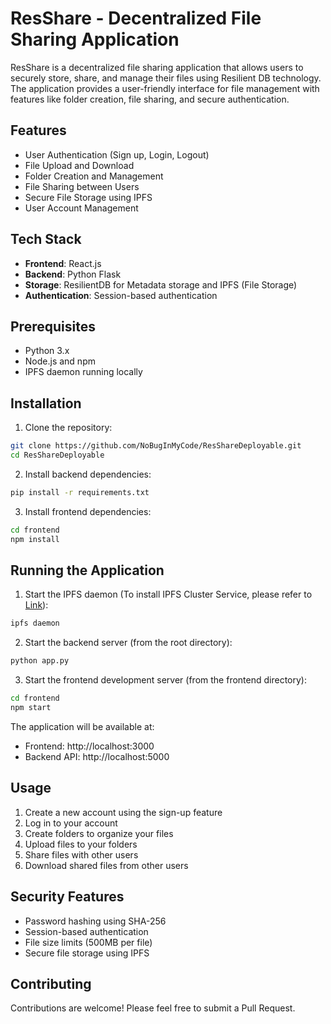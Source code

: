 # ResShare - Decentralized File Sharing Application

ResShare is a decentralized file sharing application that allows users to securely store, share, and manage their files using Resilient DB technology. The application provides a user-friendly interface for file management with features like folder creation, file sharing, and secure authentication.

## Features

- User Authentication (Sign up, Login, Logout)
- File Upload and Download
- Folder Creation and Management
- File Sharing between Users
- Secure File Storage using IPFS
- User Account Management

## Tech Stack

- **Frontend**: React.js
- **Backend**: Python Flask
- **Storage**:  ResilientDB for Metadata storage and IPFS (File Storage)
- **Authentication**: Session-based authentication

## Prerequisites

- Python 3.x
- Node.js and npm
- IPFS daemon running locally

## Installation

1. Clone the repository:
```bash
git clone https://github.com/NoBugInMyCode/ResShareDeployable.git
cd ResShareDeployable
```

2. Install backend dependencies:
```bash
pip install -r requirements.txt
```

3. Install frontend dependencies:
```bash
cd frontend
npm install
```

## Running the Application

1. Start the IPFS daemon (To install IPFS Cluster Service, please refer to [Link](https://ipfscluster.io/download/)):
```bash
ipfs daemon
```

2. Start the backend server (from the root directory):
```bash
python app.py
```

3. Start the frontend development server (from the frontend directory):
```bash
cd frontend
npm start
```

The application will be available at:
- Frontend: http://localhost:3000
- Backend API: http://localhost:5000

## Usage

1. Create a new account using the sign-up feature
2. Log in to your account
3. Create folders to organize your files
4. Upload files to your folders
5. Share files with other users
6. Download shared files from other users

## Security Features

- Password hashing using SHA-256
- Session-based authentication
- File size limits (500MB per file)
- Secure file storage using IPFS

## Contributing

Contributions are welcome! Please feel free to submit a Pull Request.

